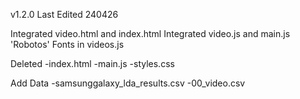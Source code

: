 v1.2.0
Last Edited 240426

Integrated video.html and index.html
Integrated video.js and main.js
'Robotos' Fonts in videos.js

Deleted
-index.html
-main.js
-styles.css

Add Data
-samsunggalaxy_lda_results.csv
-00_video.csv
